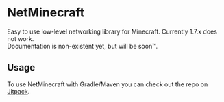 # NetMinecraft
Easy to use low-level networking library for Minecraft. Currently 1.7.x does not work.\
Documentation is non-existent yet, but will be soon™.

## Usage
To use NetMinecraft with Gradle/Maven you can check out the repo on [Jitpack](https://jitpack.io/#RaphiMC/NetMinecraft).  
